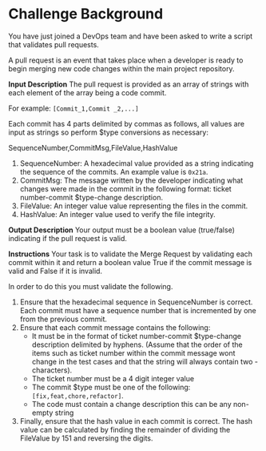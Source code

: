 # Challenge Background

You have just joined a DevOps team and have been asked to write a script that validates pull requests.

A pull request is an event that takes place when a developer is ready to begin merging new code changes within the main project repository.

**Input Description**
The pull request is provided as an array of strings with each element of the array being a code commit.

For example: `[Commit_1,Commit _2,...]`

Each commit has 4 parts delimited by commas as follows, all values are input as strings so perform $type conversions as necessary:

SequenceNumber,CommitMsg,FileValue,HashValue

1. SequenceNumber: A hexadecimal value provided as a string indicating the sequence of the commits. An example value is `0x21a`.
2.  CommitMsg: The message written by the developer indicating what changes were made in the commit in the following format: ticket number-commit $type-change description.
3. FileValue: An integer value value representing the files in the commit.
4. HashValue: An integer value used to verify the file integrity.

**Output Description**
Your output must be a boolean value (true/false) indicating if the pull request is valid.

**Instructions**
Your task is to validate the Merge Request by validating each commit within it and return a boolean value True if the commit message is valid and False if it is invalid.

In order to do this you must validate the following.

1. Ensure that the hexadecimal sequence in SequenceNumber is correct. Each commit must have a sequence number that is incremented by one from the previous commit.
2. Ensure that each commit message contains the following:
    - It must be in the format of ticket number-commit $type-change description delimited by hyphens. (Assume that the order of the items such as ticket number within the commit message wont change in the test cases and that the string will always contain two - characters).
    - The ticket number must be a 4 digit integer value
    - The commit $type must be one of the following: `[fix,feat,chore,refactor]`.
    - The code must contain a change description this can be any non-empty string
3. Finally, ensure that the hash value in each commit is correct. The hash value can be calculated by finding the remainder of dividing the FileValue by 151 and reversing the digits.
